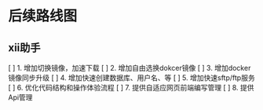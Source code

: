 # 后续路线图


## xii助手
[ ] 1. 增加切换镜像，加速下载
[ ] 2. 增加自由选换dokcer镜像
[ ] 3. 增加docker镜像同步升级
[ ] 4. 增加快速创建数据库、用户名、等
[ ] 5. 增加快速sftp/ftp服务
[ ] 6. 优化代码结构和操作体验流程
[ ] 7. 提供自适应网页前端编写管理
[ ] 8. 提供Api管理






 
